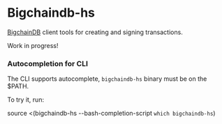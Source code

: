 # Bigchaindb-hs

[BigchainDB](https://github.com/bigchaindb/bigchaindb) client tools for creating and signing transactions.

Work in progress!


### Autocompletion for CLI

The CLI supports autocomplete, `bigchaindb-hs` binary must be on the $PATH.

To try it, run:

source <(bigchaindb-hs --bash-completion-script `which bigchaindb-hs`)
